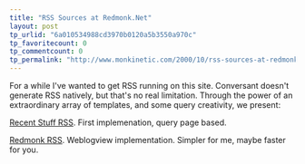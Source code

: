 ```yaml
---
title: "RSS Sources at Redmonk.Net"
layout: post
tp_urlid: "6a010534988cd3970b0120a5b3550a970c"
tp_favoritecount: 0
tp_commentcount: 0
tp_permalink: "http://www.monkinetic.com/2000/10/rss-sources-at-redmonknet.html"
---
```

For a while I&#39;ve wanted to get RSS running on this site. Conversant doesn&#39;t generate RSS natively, but that&#39;s no real limitation. Through the power of an extraordinary array of templates, and some query creativity, we present:

<a href="http://www.redmonk.net/recentStuff.rss?limit=10&amp;startDate=06%2F27%2F00&amp;endDate=12%2F31%2F01&amp;subject=&amp;body=&amp;label=ignore&amp;postedBy=steve@redmonk.net&amp;sortKey=Date&amp;sortDir=des">Recent Stuff RSS</a>. First implemenation, query page based.

<a href="http://www.redmonk.net/redmonk.rss">Redmonk RSS</a>. Weblogview implementation. Simpler for me, maybe faster for you.
